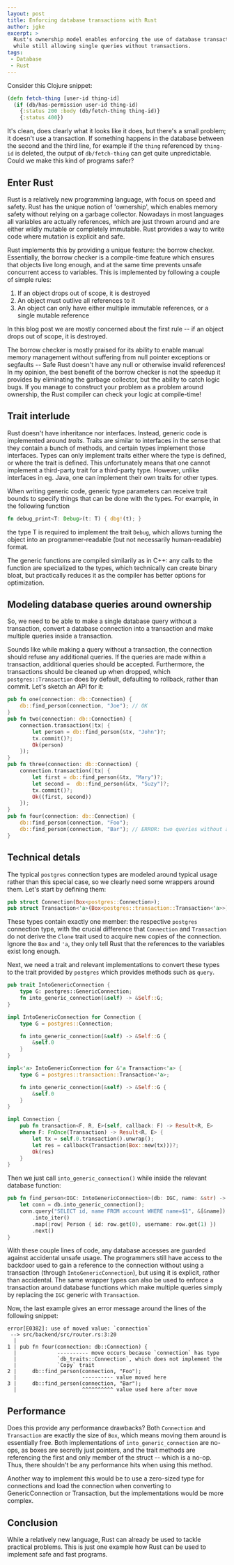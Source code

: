 ```yaml
---
layout: post
title: Enforcing database transactions with Rust
author: jgke
excerpt: >
  Rust's ownership model enables enforcing the use of database transactions,
  while still allowing single queries without transactions.
tags:
 - Database
 - Rust
---
```


Consider this Clojure snippet:

```clojure
(defn fetch-thing [user-id thing-id]
  (if (db/has-permission user-id thing-id)
    {:status 200 :body (db/fetch-thing thing-id)}
    {:status 400})
```

It's clean, does clearly what it looks like it does, but there's a small
problem; it doesn't use a transaction. If something happens in the database
between the second and the third line, for example if the `thing` referenced by
`thing-id` is deleted, the output of `db/fetch-thing` can get quite
unpredictable. Could we make this kind of programs safer?

## Enter Rust

Rust is a relatively new programming language, with focus on speed and safety.
Rust has the unique notion of 'ownership', which enables memory safety without
relying on a garbage collector. Nowadays in most languages all variables are
actually references, which are just thrown around and are either wildly mutable
or completely immutable. Rust provides a way to write code where mutation is
explicit and safe.

Rust implements this by providing a unique feature: the borrow checker.
Essentially, the borrow checker is a compile-time feature which ensures that
objects live long enough, and at the same time prevents unsafe concurrent access
to variables. This is implemented by following a couple of simple rules:

1. If an object drops out of scope, it is destroyed
2. An object must outlive all references to it
3. An object can only have either multiple immutable references, or a single mutable reference

In this blog post we are mostly concerned about the first rule -- if an object
drops out of scope, it is destroyed.

The borrow checker is mostly praised for its ability to enable manual memory
management without suffering from null pointer exceptions or segfaults -- Safe
Rust doesn't have any null or otherwise invalid references! In my opinion, the
best benefit of the borrow checker is not the speedup it provides by
eliminating the garbage collector, but the ability to catch logic bugs. If you
manage to construct your problem as a problem around ownership, the Rust
compiler can check your logic at compile-time!

## Trait interlude

Rust doesn't have inheritance nor interfaces. Instead, generic code is
implemented around *traits*. Traits are similar to interfaces in the sense that
they contain a bunch of methods, and certain types implement those interfaces.
Types can only implement traits either where the type is defined, or where the
trait is defined. This unfortunately means that one cannot implement a
third-party trait for a third-party type. However, unlike interfaces in eg.
Java, one can implement their own traits for other types.

When writing generic code, generic type parameters can receive trait bounds to
specify things that can be done with the types. For example, in the following
function

```rust
fn debug_print<T: Debug>(t: T) { dbg!(t); }
```

the type T is required to implement the trait `Debug`, which allows turning the
object into an programmer-readable (but not necessarily human-readable) format.

The generic functions are compiled similarily as in C++: any calls to the
function are specialized to the types, which technically can create binary
bloat, but practically reduces it as the compiler has better options for
optimization.

## Modeling database queries around ownership

So, we need to be able to make a single database query without a transaction,
convert a database connection into a transaction and make multiple queries
inside a transaction.

Sounds like while making a query without a transaction, the connection should
refuse any additional queries. If the queries are made within a transaction,
additional queries should be accepted. Furthermore, the transactions should be
cleaned up when dropped, which `postgres::Transaction` does by default,
defaulting to rollback, rather than commit. Let's sketch an API for it:

```rust
pub fn one(connection: db::Connection) {
    db::find_person(connection, "Joe"); // OK
}
pub fn two(connection: db::Connection) {
    connection.transaction(|tx| {
        let person = db::find_person(&tx, "John")?;
        tx.commit()?;
        Ok(person)
    });
}
pub fn three(connection: db::Connection) {
    connection.transaction(|tx| {
        let first = db::find_person(&tx, "Mary")?;
        let second =  db::find_person(&tx, "Suzy")?;
        tx.commit()?;
        Ok((first, second))
    });
}
pub fn four(connection: db::Connection) {
    db::find_person(connection, "Foo");
    db::find_person(connection, "Bar"); // ERROR: two queries without a transaction
}
```

## Technical detals

The typical `postgres` connection types are modeled around typical usage rather
than this special case, so we clearly need some wrappers around them. Let's
start by defining them:

```rust
pub struct Connection(Box<postgres::Connection>);
pub struct Transaction<'a>(Box<postgres::transaction::Transaction<'a>>);
```

These types contain exactly one member: the respective `postgres` connection
type, with the crucial difference that `Connection` and `Transaction` do not
derive the `Clone` trait used to acquire new copies of the connection. Ignore
the `Box` and `'a`, they only tell Rust that the references to the variables
exist long enough.

Next, we need a trait and relevant implementations to convert these types to
the trait provided by `postgres` which provides methods such as `query`.

```rust
pub trait IntoGenericConnection {
    type G: postgres::GenericConnection;
    fn into_generic_connection(&self) -> &Self::G;
}

impl IntoGenericConnection for Connection {
    type G = postgres::Connection;

    fn into_generic_connection(&self) -> &Self::G {
        &self.0
    }
}

impl<'a> IntoGenericConnection for &'a Transaction<'a> {
    type G = postgres::transaction::Transaction<'a>;

    fn into_generic_connection(&self) -> &Self::G {
        &self.0
    }
}

impl Connection {
    pub fn transaction<F, R, E>(self, callback: F) -> Result<R, E>
    where F: FnOnce(Transaction) -> Result<R, E> {
        let tx = self.0.transaction().unwrap();
        let res = callback(Transaction(Box::new(tx)))?;
        Ok(res)
    }
}
```

Then we just call `into_generic_connection()` while inside the relevant
database function:

```rust
pub fn find_person<IGC: IntoGenericConnection>(db: IGC, name: &str) -> Option<Person> {
    let conn = db.into_generic_connection();
    conn.query("SELECT id, name FROM account WHERE name=$1", &[&name]).unwrap()
        .into_iter()
        .map(|row| Person { id: row.get(0), username: row.get(1) })
        .next()
}
```

With these couple lines of code, any database accesses are guarded against
accidental unsafe usage. The programmers still have access to the backdoor used
to gain a reference to the connection without using a transaction (through
`IntoGenericConnection`), but using it is explicit, rather than accidental. The
same wrapper types can also be used to enforce a transaction around database
functions which make multiple queries simply by replacing the `IGC` generic
with `Transaction`.

Now, the last example gives an error message around the lines of the following
snippet:

```text
error[E0382]: use of moved value: `connection`
 --> src/backend/src/router.rs:3:20
  |
1 | pub fn four(connection: db::Connection) {
  |             ---------- move occurs because `connection` has type
  |             `db_traits::Connection`, which does not implement the
  |             `Copy` trait
2 |     db::find_person(connection, "Foo");
  |                     ---------- value moved here
3 |     db::find_person(connection, "Bar");
  |                     ^^^^^^^^^^ value used here after move
```

## Performance

Does this provide any performance drawbacks? Both `Connection` and
`Transaction` are exactly the size of `Box`, which means moving them around is
essentially free. Both implementations of `into_generic_connection` are no-ops,
as boxes are secretly just pointers, and the trait methods are referencing the
first and only member of the struct -- which is a no-op. Thus, there shouldn't
be any performance hits when using this method.

Another way to implement this would be to use a zero-sized type for connections
and load the connection when converting to GenericConnection or Transaction,
but the implementations would be more complex.

## Conclusion

While a relatively new language, Rust can already be used to tackle practical
problems. This is just one example how Rust can be used to implement safe and
fast programs.
